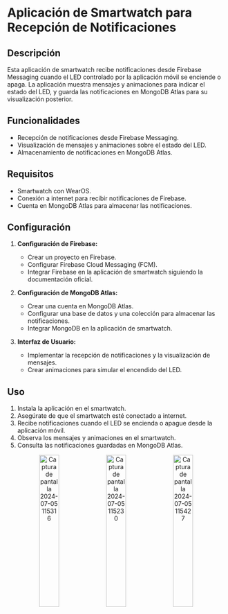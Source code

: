 # Aplicación de Smartwatch para Recepción de Notificaciones

## Descripción

Esta aplicación de smartwatch recibe notificaciones desde Firebase Messaging cuando el LED controlado por la aplicación móvil se enciende o apaga. La aplicación muestra mensajes y animaciones para indicar el estado del LED, y guarda las notificaciones en MongoDB Atlas para su visualización posterior.

## Funcionalidades

- Recepción de notificaciones desde Firebase Messaging.
- Visualización de mensajes y animaciones sobre el estado del LED.
- Almacenamiento de notificaciones en MongoDB Atlas.

## Requisitos

- Smartwatch con WearOS.
- Conexión a internet para recibir notificaciones de Firebase.
- Cuenta en MongoDB Atlas para almacenar las notificaciones.

## Configuración

1. **Configuración de Firebase:**
   - Crear un proyecto en Firebase.
   - Configurar Firebase Cloud Messaging (FCM).
   - Integrar Firebase en la aplicación de smartwatch siguiendo la documentación oficial.

2. **Configuración de MongoDB Atlas:**
   - Crear una cuenta en MongoDB Atlas.
   - Configurar una base de datos y una colección para almacenar las notificaciones.
   - Integrar MongoDB en la aplicación de smartwatch.

3. **Interfaz de Usuario:**
   - Implementar la recepción de notificaciones y la visualización de mensajes.
   - Crear animaciones para simular el encendido del LED.

## Uso

1. Instala la aplicación en el smartwatch.
2. Asegúrate de que el smartwatch esté conectado a internet.
3. Recibe notificaciones cuando el LED se encienda o apague desde la aplicación móvil.
4. Observa los mensajes y animaciones en el smartwatch.
5. Consulta las notificaciones guardadas en MongoDB Atlas.

<p align="center">
  <img src="https://github.com/JaredTrOr/led_notificaciones_smartwatch/assets/115369767/9acc87d4-94a3-48ee-80ba-900e9655ef1e" alt="Captura de pantalla 2024-07-05 115316" width="30%">
  <img src="https://github.com/JaredTrOr/led_notificaciones_smartwatch/assets/115369767/4b29c969-1c78-42bb-a790-646f66ef16ab" alt="Captura de pantalla 2024-07-05 115230" width="30%">
  <img src="https://github.com/JaredTrOr/led_notificaciones_smartwatch/assets/115369767/9a446866-9a29-4d4f-8d46-e93c787ca225" alt="Captura de pantalla 2024-07-05 115427" width="30%">
</p>

